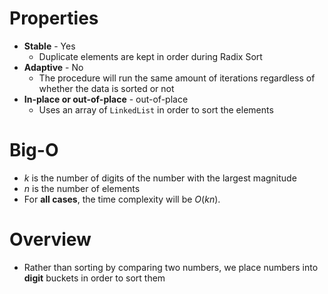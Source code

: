 # Properties
- **Stable** - Yes
	- Duplicate elements are kept in order during Radix Sort
- **Adaptive** - No
	- The procedure will run the same amount of iterations regardless of whether the data is sorted or not
- **In-place or out-of-place** - out-of-place
	- Uses an array of `LinkedList` in order to sort the elements

# Big-O
- $k$ is the number of digits of the number with the largest magnitude
- $n$ is the number of elements
- For **all cases**, the time complexity will be $O(kn)$. 
# Overview
- Rather than sorting by comparing two numbers, we place numbers into **digit** buckets in order to sort them